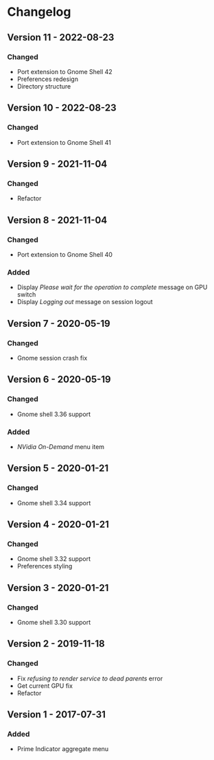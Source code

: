 # Changelog

## Version 11 - 2022-08-23
### Changed
- Port extension to Gnome Shell 42
- Preferences redesign
- Directory structure

## Version 10 - 2022-08-23
### Changed
- Port extension to Gnome Shell 41

## Version 9 - 2021-11-04
### Changed
- Refactor

## Version 8 - 2021-11-04
### Changed
- Port extension to Gnome Shell 40
### Added
- Display _Please wait for the operation to complete_ message on GPU switch
- Display _Logging out_ message on session logout

## Version 7 - 2020-05-19
### Changed
- Gnome session crash fix

## Version 6 - 2020-05-19
### Changed
- Gnome shell 3.36 support
### Added
- _NVidia On-Demand_ menu item

## Version 5 - 2020-01-21
### Changed
- Gnome shell 3.34 support

## Version 4 - 2020-01-21
### Changed
- Gnome shell 3.32 support
- Preferences styling

## Version 3 - 2020-01-21
### Changed
- Gnome shell 3.30 support

## Version 2 - 2019-11-18
### Changed
- Fix _refusing to render service to dead parents_ error
- Get current GPU fix
- Refactor

## Version 1 - 2017-07-31
### Added
- Prime Indicator aggregate menu
